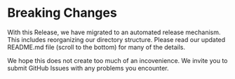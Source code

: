 # Breaking Changes
With this Release, we have migrated to an automated release mechanism. 
This includes reorganizing our directory structure.
Please read our updated README.md file (scroll to the bottom) for many of the details.

We hope this does not create too much of an incovenience. We invite you to submit GitHub Issues with any problems you encounter.

